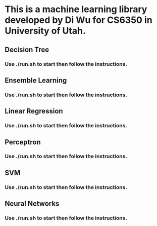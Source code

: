 # This is a machine learning library developed by Di Wu for CS6350 in University of Utah.

## Decision Tree
### Use ./run.sh to start then follow the instructions.

## Ensemble Learning
### Use ./run.sh to start then follow the instructions.

## Linear Regression
### Use ./run.sh to start then follow the instructions.

## Perceptron
### Use ./run.sh to start then follow the instructions.

## SVM
### Use ./run.sh to start then follow the instructions.

## Neural Networks
### Use ./run.sh to start then follow the instructions.
